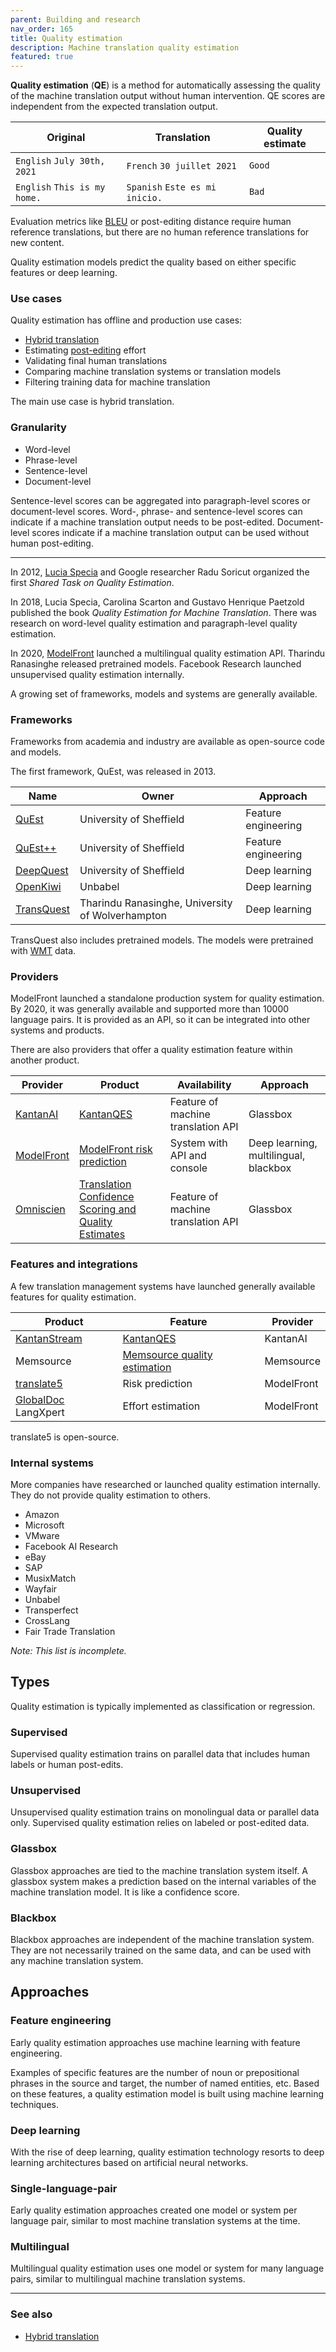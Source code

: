 ```yaml
---
parent: Building and research
nav_order: 165
title: Quality estimation
description: Machine translation quality estimation
featured: true
---
```


**Quality estimation** (**QE**) is a method for automatically assessing the quality of the machine translation output without human intervention. QE scores are independent from the expected translation output.

| Original                     | Translation                    | Quality estimate     |
| -----------------------------| -------------------------------| ---------------------|
| `English` `July 30th, 2021`  | `French` `30 juillet 2021`     | `Good`               |
| `English` `This is my home.` | `Spanish` `Este es mi inicio.` | `Bad`                |

Evaluation metrics like [BLEU](/../building-and-research/metrics/bleu.md) or post-editing distance require human reference translations, but there are no human reference translations for new content.

Quality estimation models predict the quality based on either specific features or deep learning.

### Use cases

Quality estimation has offline and production use cases:

* [Hybrid translation](/../workflows/hybrid-translation.md)
* Estimating [post-editing](/../workflows/post-editing.md) effort
* Validating final human translations
* Comparing machine translation systems or translation models
* Filtering training data for machine translation

The main use case is hybrid translation.


### Granularity

* Word-level
* Phrase-level
* Sentence-level
* Document-level

Sentence-level scores can be aggregated into paragraph-level scores or document-level scores. Word-, phrase- and sentence-level scores can indicate if a machine translation output needs to be post-edited. Document-level scores indicate if a machine translation output can be used without human post-editing.

---

In 2012, [Lucia Specia](/../people/lucia-specia.md) and Google researcher Radu Soricut organized the first *Shared Task on Quality Estimation*.

In 2018, Lucia Specia, Carolina Scarton and Gustavo Henrique Paetzold published the book *Quality Estimation for Machine Translation*. There was research on word-level quality estimation and paragraph-level quality estimation.

In 2020, [ModelFront](/../industry/companies.md#modelfront) launched a multilingual quality estimation API.  Tharindu Ranasinghe released pretrained models.  Facebook Research launched unsupervised quality estimation internally.

A growing set of frameworks, models and systems are generally available.

### Frameworks

Frameworks from academia and industry are available as open-source code and models.

The first framework, QuEst, was released in 2013.

| Name       | Owner                       | Approach
| ---------- | --------------------------- | --------------------------- |
| [QuEst](https://github.com/lspecia/quest) | University of Sheffield | Feature engineering |
| [QuEst++](https://www.quest.dcs.shef.ac.uk/) | University of Sheffield     | Feature engineering |
| [DeepQuest](https://github.com/sheffieldnlp/deepQuest) | University of Sheffield     | Deep learning     |
| [OpenKiwi](https://github.com/Unbabel/OpenKiwi) | Unbabel                     | Deep learning     |
| [TransQuest](https://github.com/TharinduDR/TransQuest) | Tharindu Ranasinghe, University of Wolverhampton | Deep learning |

TransQuest also includes pretrained models.  The models were pretrained with [WMT](/../events/wmt.md) data.


### Providers

ModelFront launched a standalone production system for quality estimation.  By 2020, it was generally available and supported more than 10000 language pairs.  It is provided as an API, so it can be integrated into other systems and products.

There are also providers that offer a quality estimation feature within another product.

| Provider | Product | Availability | Approach |
| --- | --- | --- | --- |
| [KantanAI](/../industry/companies.md#kantanmt) | [KantanQES](https://www.kantanai.io/kantanqes-home/) | Feature of machine translation API | Glassbox |
| [ModelFront](/../industry/companies.md#modelfront) | [ModelFront risk prediction](https://modelfront.com) | System with API and console | Deep learning, multilingual, blackbox |
| [Omniscien](/../industry/companies.md#omniscien-technologies) | [Translation Confidence Scoring and Quality Estimates](https://omniscien.com/products/language-studio/) | Feature of machine translation API | Glassbox |


### Features and integrations

A few translation management systems have launched generally available features for quality estimation.

| Product | Feature | Provider |
| ---| --- | --- |
| [KantanStream](/../industry/companies.md#kantanmt) | [KantanQES](https://www.kantanai.io/kantanqes-home/) | KantanAI |
| Memsource | [Memsource quality estimation](https://www.memsource.com/features/translation-quality-estimation/)  | Memsource |
| [translate5](https://translate5.net) | Risk prediction | ModelFront |
| [GlobalDoc](https://globaldoc.com) LangXpert | Effort estimation | ModelFront |

translate5 is open-source.


### Internal systems

More companies have researched or launched quality estimation internally.  They do not provide quality estimation to others.
- Amazon
- Microsoft
- VMware
- Facebook AI Research
- eBay
- SAP
- MusixMatch
- Wayfair
- Unbabel
- Transperfect
- CrossLang
- Fair Trade Translation

*Note: This list is incomplete.*

## Types

Quality estimation is typically implemented as classification or regression.

### Supervised
Supervised quality estimation trains on parallel data that includes human labels or human post-edits.

### Unsupervised
Unsupervised quality estimation trains on monolingual data or parallel data only. Supervised quality estimation relies on labeled or post-edited data.

### Glassbox
Glassbox approaches are tied to the machine translation system itself.  A glassbox system makes a prediction based on the internal variables of the machine translation model.  It is like a confidence score.

### Blackbox
Blackbox approaches are independent of the machine translation system.  They are not necessarily trained on the same data, and can be used with any machine translation system.

## Approaches

### Feature engineering
Early quality estimation approaches use machine learning with feature engineering.

Examples of specific features are the number of noun or prepositional phrases in the source and target, the number of named entities, etc. Based on these features, a quality estimation model is built using machine learning techniques.

### Deep learning
With the rise of deep learning, quality estimation technology resorts to deep learning architectures based on artificial neural networks.

### Single-language-pair
Early quality estimation approaches created one model or system per language pair, similar to most machine translation systems at the time.

### Multilingual
Multilingual quality estimation uses one model or system for many language pairs, similar to multilingual machine translation systems.

---

### See also

- [Hybrid translation](/../workflows/hybrid-translation.md)

